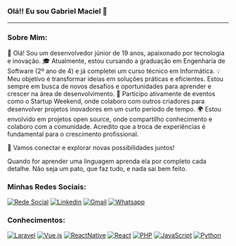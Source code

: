 
### Olá!! Eu sou Gabriel Maciel 🙂
***
### Sobre Mim:

👋 Olá! Sou um desenvolvedor júnior de 19 anos, apaixonado por tecnologia e inovação.
🎓 Atualmente, estou cursando a graduação em Engenharia de Software (2º ano de 4) e já completei um curso técnico em Informática.
💡 Meu objetivo é transformar ideias em soluções práticas e eficientes. Estou sempre em busca de novos desafios e oportunidades para aprender e crescer na área de desenvolvimento.
🌱 Participo ativamente de eventos como o Startup Weekend, onde colaboro com outros criadores para desenvolver projetos inovadores em um curto período de tempo.
🌍 Estou envolvido em projetos open source, onde compartilho conhecimento e colaboro com a comunidade. Acredito que a troca de experiências é fundamental para o crescimento profissional.

🚀 Vamos conectar e explorar novas possibilidades juntos!
 
Quando for aprender uma linguagem aprenda ela por completo cada detalhe. Não seja um pato, que faz tudo, e nada sai bem feito.

### Minhas Redes Sociais: 
[![Rede Social](https://img.shields.io/badge/Instagram-E4405F?style=for-the-badge&logo=instagram&logoColor=white)](https://www.instagram.com/gabrielmzavarize)
[![Linkedin](https://img.shields.io/badge/LinkedIn-0077B5?style=for-the-badge&logo=linkedin&logoColor=white)](https://www.linkedin.com/in/gabriel-maciel-189b40264/)
[![Gmail](https://img.shields.io/badge/Gmail-D14836?style=for-the-badge&logo=gmail&logoColor=white)](mailto:gabrielmzavarize@gmail.com)
[![Whatsapp](https://img.shields.io/badge/WhatsApp-25D366?style=for-the-badge&logo=whatsapp&logoColor=white)](https://wa.me/5548996553489)

### Conhecimentos:

[![Laravel](https://img.shields.io/badge/Laravel-FF2D20?style=for-the-badge&logo=laravel&logoColor=white)]()
[![Vue.js](https://img.shields.io/badge/Vue.js-35495E?style=for-the-badge&logo=vue.js&logoColor=4FC08D)]()
[![ReactNative](https://img.shields.io/badge/React_Native-20232A?style=for-the-badge&logo=react&logoColor=61DAFB)]()
[![React](https://img.shields.io/badge/React-20232A?style=for-the-badge&logo=react&logoColor=61DAFB)]()
[![PHP](https://img.shields.io/badge/PHP-777BB4?style=for-the-badge&logo=php&logoColor=white)]()
[![JavaScript](https://img.shields.io/badge/JavaScript-F7DF1E?style=for-the-badge&logo=javascript&logoColor=black)]()
[![Python](https://img.shields.io/badge/Python-3776AB?style=for-the-badge&logo=python&logoColor=white)]()

